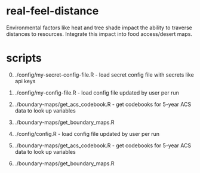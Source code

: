 # real-feel-distance
Environmental factors like heat and tree shade impact the ability to traverse distances to resources. Integrate this impact into food access/desert maps.

# scripts
0. ./config/my-secret-config-file.R - load secret config file with secrets like api keys
0. ./config/my-config-file.R - load config file updated by user per run
1. ./boundary-maps/get_acs_codebook.R - get codebooks for 5-year ACS data to look up variables
2. ./boundary-maps/get_boundary_maps.R

0. ./config/config.R - load config file updated by user per run
1. ./boundary-maps/get_acs_codebook.R - get codebooks for 5-year ACS data to look up variables
2. ./boundary-maps/get_boundary_maps.R
